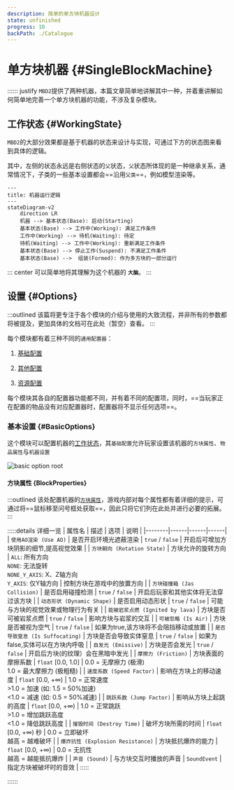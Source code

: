 ```yaml
---
description: 简单的单方块机器设计
state: unfinished
progress: 10
backPath: ./Catalogue
---
```

# 单方块机器 {#SingleBlockMachine}

:::::: justify
`MBD2`提供了两种机器，本篇文章简单地讲解其中一种，并着重讲解如何简单地完善一个单方块机器的功能，不涉及复杂模块。

## 工作状态 {#WorkingState}

`MBD2`的大部分效果都是基于机器的状态来设计与实现，可通过下方的状态图来看到具体的逻辑。

其中，左侧的状态永远是右侧状态的`父`状态，`父`状态所体现的是一种继承关系，通常情况下，子类的一些基本设置都会==沿用`父类`==，例如模型渲染等。



```mermaid
---
title: 机器运行逻辑
---
stateDiagram-v2
    direction LR
    机器 --> 基本状态(Base): 启动(Starting)
    基本状态(Base) --> 工作中(Working): 满足工作条件
    工作中(Working) --> 待机(Waiting): 待定
    待机(Waiting) --> 工作中(Working): 重新满足工作条件
    基本状态(Base) --> 停止工作(Suspend): 不满足工作条件
    基本状态(Base) -->  组装(Formed): 作为多方块的一部分运行
```


::: center
可以简单地将其理解为这个机器的 **`大脑`**。
:::
## 设置 {#Options}
:::outlined
该篇将更专注于各个模块的介绍与使用的大致流程，并非所有的参数都将被提及，更加具体的文档可在此处（暂空）查看。
:::

每个模块都有着三种不同的`通用配置器`：
1. [基础配置](#BasicOptions)
   
2. [其他配置]()

3. [资源配置]()

每个模块其各自的配置器功能都不同，并有着不同的配置项，同时，==当玩家正在配置的物品没有对应配置器时，配置器将不显示任何选项==。

### 基本设置 {#BasicOptions}

这个模块可以配置机器的[工作状态](#WorkingState)，其`基础配置`允许玩家设置该机器的`方块属性`、`物品属性`与`机器设置`

![basic option root](/imgs/mods/custom/mbd2/zh/basic-option-root.png)


#### 方块属性 {BlockProperties}
:::outlined
该处配置机器的[`方块属性`](https://minecraft.fandom.com/zh/wiki/%E6%96%B9%E5%9D%97%E7%8A%B6%E6%80%81)，游戏内部对每个属性都有着详细的提示，可通过将==鼠标移至问号框处获取==，因此只将它们列在此处并进行必要的拓展。
:::

:::::details 详细一览
| 属性名 | 描述 | 选项 | 说明 |
|--------|------|------|------|
| `使用AO渲染 (Use AO)` | 是否开启环境光遮蔽渲染 | `true` / `false` | 开启后可增加方块阴影的细节,提高视觉效果 |
| `方块朝向 (Rotation State)` | 方块允许的旋转方向 | `ALL`: 所有方向<br>`NONE`: 无法旋转<br>`NONE_Y_AXIS`: X、Z轴方向<br>`Y_AXIS`: 仅Y轴方向 | 控制方块在游戏中的放置方向 |
| `方块碰撞箱 (Jas Collision)` | 是否启用碰撞检测 | `true` / `false` | 开启后玩家和其他实体将无法穿过该方块 |
| `动态形状 (Dynamic Shape)` | 是否启用动态形状 | `true` / `false` | 可能与方块的视觉效果或物理行为有关 |
| `能被岩浆点燃 (Ignited by lava)` | 方块是否可被岩浆点燃 | `true` / `false` | 影响方块与岩浆的交互 |
| `可被忽略 (Is Air)` | 方块是否被视为空气 | `true` / `false` | 如果为true,该方块将不会阻挡移动或放置 |
| `是否导致窒息 (Is Suffocating)` | 方块是否会导致实体窒息 | `true` / `false` | 如果为false,实体可以在方块内呼吸 |
| `自发光 (Emissive)` | 方块是否会发光 | `true` / `false` | 开启后方块(的纹理）会在黑暗中发光 |
| `摩擦力 (Friction)` | 方块表面的摩擦系数 | `float` [0.0, 1.0] | 0.0 = 无摩擦力 (极滑)<br>1.0 = 最大摩擦力 (极粗糙) |
| `速度系数 (Speed Factor)` | 影响在方块上的移动速度 | `float` [0.0, +∞) | 1.0 = 正常速度<br>>1.0 = 加速 (如: 1.5 = 50%加速)<br><1.0 = 减速 (如: 0.5 = 50%减速) |
| `跳跃系数 (Jump Factor)` | 影响从方块上起跳的高度 | `float` [0.0, +∞) | 1.0 = 正常跳跃<br>>1.0 = 增加跳跃高度<br><1.0 = 降低跳跃高度 |
| `摧毁时间 (Destroy Time)` | 破坏方块所需的时间 | `float` [0.0, +∞) 秒 | 0.0 = 立即破坏<br>越高 = 越难破坏 |
| `爆炸抗性 (Explosion Resistance)` | 方块抵抗爆炸的能力 | `float` [0.0, +∞) | 0.0 = 无抗性<br>越高 = 越能抵抗爆炸 |
| `声音 (Sound)` | 与方块交互时播放的声音 | `SoundEvent` | 指定方块被破坏时的音效 |
:::::

::::::